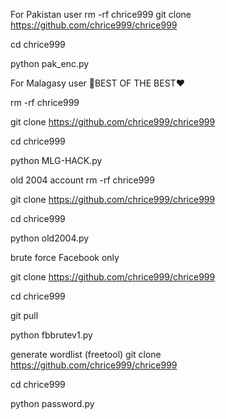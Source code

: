For Pakistan user
rm -rf chrice999
git clone https://github.com/chrice999/chrice999

cd chrice999

python pak_enc.py

For Malagasy user
🥀BEST OF THE BEST❤️

rm -rf chrice999

git clone https://github.com/chrice999/chrice999

cd chrice999

python MLG-HACK.py

old 2004 account 
rm -rf chrice999

git clone https://github.com/chrice999/chrice999

cd chrice999

python old2004.py

brute force Facebook only

git clone https://github.com/chrice999/chrice999

cd chrice999

git pull

python fbbrutev1.py

generate wordlist (freetool)
git clone https://github.com/chrice999/chrice999

cd chrice999

python password.py
